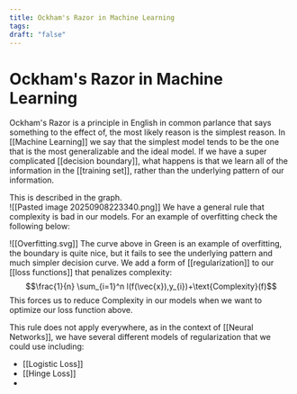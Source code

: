 ```yaml
---
title: Ockham's Razor in Machine Learning
tags:
draft: "false"
---
```

# Ockham's Razor in Machine Learning
Ockham's Razor is a principle in English in common parlance that says something to the effect of, the most likely reason is the simplest reason. In [[Machine Learning]] we say that the simplest model tends to be the one that is the most generalizable and the ideal model. If we have a super complicated [[decision boundary]], what happens is that we learn all of the information in the [[training set]], rather than the underlying pattern of our information. 

This is described in the graph.  
![[Pasted image 20250908223340.png]]
We have a general rule that complexity is bad in our models. For an example of overfitting check the following below:

![[Overfitting.svg]]
The curve above in Green is an example of overfitting, the boundary is quite nice, but it fails to see the underlying pattern and much simpler decision curve. We add a form of [[regularization]] to our [[loss functions]] that penalizes complexity:
$$\frac{1}{n} \sum_{i=1}^n l(f(\vec{x}),y_{i})+\text{Complexity}(f)$$
This forces us to reduce Complexity in our models when we want to optimize our loss function above. 

This rule does not apply everywhere, as in the context of [[Neural Networks]], we have several different models of regularization that we could use including:
* [[Logistic Loss]]
* [[Hinge Loss]]
* 